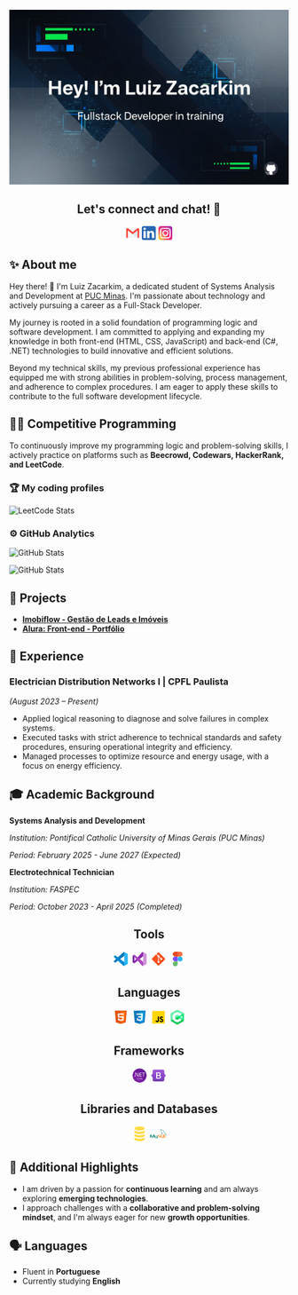 ![A imagem mostra um fundo escuro com padrões de circuito eletrônico e formas geométricas em tons de azul e verde. O texto principal, "Hey! I'm Luiz Zacarkim", está centralizado em uma fonte sans-serif, com a legenda "Fullstack Developer in training" logo abaixo. No canto inferior direito, há um pequeno ícone do GitHub em branco.](img/logo-readme-github.png)

## <center>Let's connect and chat! 💬 </center>
<center>
<a href="mailto:lfzacarkim@gmail.com"><svg height="5%" style="enable-background:new 0 0 512 512;" version="1.1" viewBox="0 0 512 512" width="5%" xml:space="preserve" xmlns="http://www.w3.org/2000/svg" xmlns:xlink="http://www.w3.org/1999/xlink"><g id="_x31_12-gmail_x2C__email_x2C__mail"><g><g><g><rect height="358.87" style="fill:#F1F5F7;" width="357.904" x="77.045" y="76.565"/><path d="M256.002,293.738l178.947,141.697v-279.74L256.002,293.738z M256.002,293.738" style="fill:#DCE6EA;"/><path d="M449.861,76.565h-14.912L256.002,218.26L77.045,76.565H62.134      c-24.693,0-44.737,20.094-44.737,44.858v269.152c0,24.759,20.044,44.859,44.737,44.859h14.911v-279.74l178.957,138.014      l178.947-138.047v279.773h14.912c24.699,0,44.742-20.101,44.742-44.859V121.424C494.604,96.66,474.561,76.565,449.861,76.565      L449.861,76.565z M449.861,76.565" style="fill:#F84437;"/></g></g></g></g><g id="Layer_1"/></svg></a>
<a href="https://linkedin.com/in/zacarkim"><svg height="5%" style="fill-rule:evenodd;clip-rule:evenodd;stroke-linejoin:round;stroke-miterlimit:2;" version="1.1" viewBox="0 0 512 512" width="5%" xml:space="preserve" xmlns="http://www.w3.org/2000/svg" xmlns:serif="http://www.serif.com/" xmlns:xlink="http://www.w3.org/1999/xlink"><g id="g5891"><path d="M512,64c0,-35.323 -28.677,-64 -64,-64l-384,0c-35.323,0 -64,28.677 -64,64l0,384c0,35.323 28.677,64 64,64l384,0c35.323,0 64,-28.677 64,-64l0,-384Z" id="background" style="fill:#2867b2;"/><g id="shapes"><rect height="257.962" id="rect11" style="fill:#fff;" width="85.76" x="61.053" y="178.667"/><path d="M104.512,54.28c-29.341,0 -48.512,19.29 -48.512,44.573c0,24.752 18.588,44.574 47.377,44.574l0.554,0c29.903,0 48.516,-19.822 48.516,-44.574c-0.555,-25.283 -18.611,-44.573 -47.935,-44.573Z" id="path13-0" style="fill:#fff;fill-rule:nonzero;"/><path d="M357.278,172.601c-45.49,0 -65.866,25.017 -77.276,42.589l0,-36.523l-85.738,0c1.137,24.197 0,257.961 0,257.961l85.737,0l0,-144.064c0,-7.711 0.554,-15.42 2.827,-20.931c6.188,-15.4 20.305,-31.352 43.993,-31.352c31.012,0 43.436,23.664 43.436,58.327l0,138.02l85.741,0l0,-147.93c0,-79.237 -42.305,-116.097 -98.72,-116.097Z" id="path15" style="fill:#fff;fill-rule:nonzero;"/></g></g></svg></a>
<a href="https://instagram.com/lfzacarkim"><svg height="5%" width="5%" viewBox="0 0 64 64" xmlns="http://www.w3.org/2000/svg" xmlns:xlink="http://www.w3.org/1999/xlink"><defs><style>.cls-1{fill:url(#radial-gradient);}.cls-2{fill:#fff;}</style><radialGradient cx="-578.95" cy="-837.6" gradientTransform="translate(499.5 629.5) scale(0.75)" gradientUnits="userSpaceOnUse" id="radial-gradient" r="197.06"><stop offset="0" stop-color="#f9ed32"/><stop offset="0.36" stop-color="#ee2a7b"/><stop offset="0.44" stop-color="#d22a8a"/><stop offset="0.6" stop-color="#8b2ab2"/><stop offset="0.83" stop-color="#1b2af0"/><stop offset="0.88" stop-color="#002aff"/></radialGradient></defs><title/><g data-name="3-instagram" id="_3-instagram"><rect class="cls-1" height="64" rx="11.2" ry="11.2" transform="translate(64 64) rotate(180)" width="64"/><path class="cls-2" d="M44,56H20A12,12,0,0,1,8,44V20A12,12,0,0,1,20,8H44A12,12,0,0,1,56,20V44A12,12,0,0,1,44,56ZM20,12.8A7.21,7.21,0,0,0,12.8,20V44A7.21,7.21,0,0,0,20,51.2H44A7.21,7.21,0,0,0,51.2,44V20A7.21,7.21,0,0,0,44,12.8Z"/><path class="cls-2" d="M32,45.6A13.6,13.6,0,1,1,45.6,32,13.61,13.61,0,0,1,32,45.6Zm0-22.4A8.8,8.8,0,1,0,40.8,32,8.81,8.81,0,0,0,32,23.2Z"/><circle class="cls-2" cx="45.6" cy="19.2" r="2.4"/></g></svg></a>
</center>

## ✨ About me
Hey there! 👋 I'm Luiz Zacarkim, a dedicated student of Systems Analysis and Development at [PUC Minas](https://www.pucminas.br/). I'm passionate about technology and actively pursuing a career as a Full-Stack Developer.

My journey is rooted in a solid foundation of programming logic and software development. I am committed to applying and expanding my knowledge in both front-end (HTML, CSS, JavaScript) and back-end (C#, .NET) technologies to build innovative and efficient solutions.

Beyond my technical skills, my previous professional experience has equipped me with strong abilities in problem-solving, process management, and adherence to complex procedures. I am eager to apply these skills to contribute to the full software development lifecycle.

## 👨‍💻 Competitive Programming
To continuously improve my programming logic and problem-solving skills, I actively practice on platforms such as **Beecrowd, Codewars, HackerRank, and LeetCode**.

### 🏆 My coding profiles

<!-- <a href="https://judge.beecrowd.com/pt/profile/1118438">![beecrowd]()</a>
<a href="https://www.codewars.com/users/lfzacarkims">![code wars]()</a>
<a href="https://www.hackerrank.com/profile/lfzacarkim">![hacker hank]()</a>
<a href="https://leetcode.com/u/lfzacarkims/">![leetcode]()</a> -->

![LeetCode Stats](https://leetcard.jacoblin.cool/lfzacarkims?theme=dark&font=Abel&ext=heatmap)

### ⚙️ GitHub Analytics

![GitHub Stats](https://github-readme-stats.vercel.app/api?username=lfzacarkims&theme=dark&show_icons=true&hide_border=true&count_private=true)

![GitHub Stats](https://github-readme-stats.vercel.app/api/top-langs/?username=lfzacarkims&theme=dark&show_icons=true&hide_border=true&layout=compact)


## 📂 Projects

* **[Imobiflow - Gestão de Leads e Imóveis](https://github.com/lfzacarkims/imobiflow-gestao-leads-imoveis)**
* **[Alura: Front-end - Portfólio](https://github.com/lfzacarkims/alura-front-end-portfolio)**

## 💼 Experience
### Electrician Distribution Networks I | CPFL Paulista
*(August 2023 – Present)*
- Applied logical reasoning to diagnose and solve failures in complex systems.
- Executed tasks with strict adherence to technical standards and safety procedures, ensuring operational integrity and efficiency.
- Managed processes to optimize resource and energy usage, with a focus on energy efficiency.

## 🎓 Academic Background
**Systems Analysis and Development**

*Institution: Pontifical Catholic University of Minas Gerais (PUC Minas)*

*Period: February 2025 - June 2027 (Expected)*


**Electrotechnical Technician**

*Institution: FASPEC*

*Period: October 2023 - April 2025 (Completed)*

## <center>Tools</center>
<center>
<svg xmlns="http://www.w3.org/2000/svg" x="0px" y="0px" width="6%" height="6%" viewBox="0 0 48 48">
<path fill="#29b6f6" d="M44,11.11v25.78c0,1.27-0.79,2.4-1.98,2.82l-8.82,4.14L34,33V15L33.2,4.15l8.82,4.14 C43.21,8.71,44,9.84,44,11.11z"></path><path fill="#0277bd" d="M9,33.896L34,15V5.353c0-1.198-1.482-1.758-2.275-0.86L4.658,29.239 c-0.9,0.83-0.849,2.267,0.107,3.032c0,0,1.324,1.232,1.803,1.574C7.304,34.37,8.271,34.43,9,33.896z"></path><path fill="#0288d1" d="M9,14.104L34,33v9.647c0,1.198-1.482,1.758-2.275,0.86L4.658,18.761 c-0.9-0.83-0.849-2.267,0.107-3.032c0,0,1.324-1.232,1.803-1.574C7.304,13.63,8.271,13.57,9,14.104z"></path>
</svg>
<svg xmlns="http://www.w3.org/2000/svg" x="0px" y="0px" width="6%" height="6%" viewBox="0 0 48 48">
<path fill="#ce93d8" d="M44,11.11v25.78c0,1.27-0.79,2.4-1.98,2.82l-8.82,4.14L34,33V15L33.2,4.15l8.82,4.14 C43.21,8.71,44,9.84,44,11.11z"></path><path fill="#8e24aa" d="M4.416,33.815l3.159,1.95c0.733,0.44,1.664,0.365,2.318-0.185L34,15.938V5.353 c0-1.198-1.482-1.758-2.275-0.86L9,29.873L4.416,33.815z"></path><path fill="#ab47bc" d="M4.416,14.185l3.159-1.95c0.733-0.44,1.664-0.365,2.318,0.185L34,32.063v10.585 c0,1.198-1.482,1.758-2.275,0.86L9,18.127L4.416,14.185z"></path><path fill="#6a1b9a" d="M9,18.13v11.74l-3.2,3.74C5.22,34.37,4,33.96,4,33V15c0-0.96,1.22-1.37,1.8-0.61L9,18.13z"></path>
</svg>
<svg xmlns="http://www.w3.org/2000/svg" x="0px" y="0px" width="6%" height="6%" viewBox="0 0 48 48">
<path fill="#F4511E" d="M42.2,22.1L25.9,5.8C25.4,5.3,24.7,5,24,5c0,0,0,0,0,0c-0.7,0-1.4,0.3-1.9,0.8l-3.5,3.5l4.1,4.1c0.4-0.2,0.8-0.3,1.3-0.3c1.7,0,3,1.3,3,3c0,0.5-0.1,0.9-0.3,1.3l4,4c0.4-0.2,0.8-0.3,1.3-0.3c1.7,0,3,1.3,3,3s-1.3,3-3,3c-1.7,0-3-1.3-3-3c0-0.5,0.1-0.9,0.3-1.3l-4-4c-0.1,0-0.2,0.1-0.3,0.1v10.4c1.2,0.4,2,1.5,2,2.8c0,1.7-1.3,3-3,3s-3-1.3-3-3c0-1.3,0.8-2.4,2-2.8V18.8c-1.2-0.4-2-1.5-2-2.8c0-0.5,0.1-0.9,0.3-1.3l-4.1-4.1L5.8,22.1C5.3,22.6,5,23.3,5,24c0,0.7,0.3,1.4,0.8,1.9l16.3,16.3c0,0,0,0,0,0c0.5,0.5,1.2,0.8,1.9,0.8s1.4-0.3,1.9-0.8l16.3-16.3c0.5-0.5,0.8-1.2,0.8-1.9C43,23.3,42.7,22.6,42.2,22.1z"></path>
</svg>
<svg xmlns="http://www.w3.org/2000/svg" x="0px" y="0px" width="6%" height="6%" viewBox="0 0 48 48">
<path fill="#e64a19" d="M26,17h-8c-3.866,0-7-3.134-7-7v0c0-3.866,3.134-7,7-7h8V17z"></path><path fill="#7c4dff" d="M25,31h-7c-3.866,0-7-3.134-7-7v0c0-3.866,3.134-7,7-7h7V31z"></path><path fill="#66bb6a" d="M18,45L18,45c-3.866,0-7-3.134-7-7v0c0-3.866,3.134-7,7-7h7v7C25,41.866,21.866,45,18,45z"></path><path fill="#ff7043" d="M32,17h-7V3h7c3.866,0,7,3.134,7,7v0C39,13.866,35.866,17,32,17z"></path><circle cx="32" cy="24" r="7" fill="#29b6f6"></circle>
</svg>
</center>

## <center>Languages</center>
<center>
<svg xmlns="http://www.w3.org/2000/svg" x="0px" y="0px" width="6%" height="6%" viewBox="0 0 48 48">
<path fill="#E65100" d="M41,5H7l3,34l14,4l14-4L41,5L41,5z"></path><path fill="#FF6D00" d="M24 8L24 39.9 35.2 36.7 37.7 8z"></path><path fill="#FFF" d="M24,25v-4h8.6l-0.7,11.5L24,35.1v-4.2l4.1-1.4l0.3-4.5H24z M32.9,17l0.3-4H24v4H32.9z"></path><path fill="#EEE" d="M24,30.9v4.2l-7.9-2.6L15.7,27h4l0.2,2.5L24,30.9z M19.1,17H24v-4h-9.1l0.7,12H24v-4h-4.6L19.1,17z"></path>
</svg>
<svg xmlns="http://www.w3.org/2000/svg" x="0px" y="0px" width="6%" height="6%" viewBox="0 0 48 48">
<path fill="#0277BD" d="M41,5H7l3,34l14,4l14-4L41,5L41,5z"></path><path fill="#039BE5" d="M24 8L24 39.9 35.2 36.7 37.7 8z"></path><path fill="#FFF" d="M33.1 13L24 13 24 17 28.9 17 28.6 21 24 21 24 25 28.4 25 28.1 29.5 24 30.9 24 35.1 31.9 32.5 32.6 21 32.6 21z"></path><path fill="#EEE" d="M24,13v4h-8.9l-0.3-4H24z M19.4,21l0.2,4H24v-4H19.4z M19.8,27h-4l0.3,5.5l7.9,2.6v-4.2l-4.1-1.4L19.8,27z"></path>
</svg>
<svg xmlns="http://www.w3.org/2000/svg" x="0px" y="0px" width="6%" height="6%" viewBox="0 0 48 48">
<path fill="#ffd600" d="M6,42V6h36v36H6z"></path><path fill="#000001" d="M29.538 32.947c.692 1.124 1.444 2.201 3.037 2.201 1.338 0 2.04-.665 2.04-1.585 0-1.101-.726-1.492-2.198-2.133l-.807-.344c-2.329-.988-3.878-2.226-3.878-4.841 0-2.41 1.845-4.244 4.728-4.244 2.053 0 3.528.711 4.592 2.573l-2.514 1.607c-.553-.988-1.151-1.377-2.078-1.377-.946 0-1.545.597-1.545 1.377 0 .964.6 1.354 1.985 1.951l.807.344C36.452 29.645 38 30.839 38 33.523 38 36.415 35.716 38 32.65 38c-2.999 0-4.702-1.505-5.65-3.368L29.538 32.947zM17.952 33.029c.506.906 1.275 1.603 2.381 1.603 1.058 0 1.667-.418 1.667-2.043V22h3.333v11.101c0 3.367-1.953 4.899-4.805 4.899-2.577 0-4.437-1.746-5.195-3.368L17.952 33.029z"></path>
</svg>
<svg xmlns="http://www.w3.org/2000/svg" x="0px" y="0px" width="6%" height="6%" viewBox="0 0 48 48">
<path fill="#00c853" d="M22.903,3.286c0.679-0.381,1.515-0.381,2.193,0c3.355,1.883,13.451,7.551,16.807,9.434 C42.582,13.1,43,13.804,43,14.566c0,3.766,0,15.101,0,18.867c0,0.762-0.418,1.466-1.097,1.847 c-3.355,1.883-13.451,7.551-16.807,9.434c-0.679,0.381-1.515,0.381-2.193,0c-3.355-1.883-13.451-7.551-16.807-9.434 C5.418,34.899,5,34.196,5,33.434c0-3.766,0-15.101,0-18.867c0-0.762,0.418-1.466,1.097-1.847 C9.451,10.837,19.549,5.169,22.903,3.286z"></path><path fill="#69f0ae" d="M5.304,34.404C5.038,34.048,5,33.71,5,33.255c0-3.744,0-15.014,0-18.759 c0-0.758,0.417-1.458,1.094-1.836c3.343-1.872,13.405-7.507,16.748-9.38c0.677-0.379,1.594-0.371,2.271,0.008 c3.343,1.872,13.371,7.459,16.714,9.331c0.27,0.152,0.476,0.335,0.66,0.576L5.304,34.404z"></path><path fill="#fff" d="M24,10c-7.73,0-14,6.27-14,14s6.27,14,14,14s14-6.27,14-14S31.73,10,24,10z M24,31 c-3.86,0-7-3.14-7-7s3.14-7,7-7s7,3.14,7,7S27.86,31,24,31z"></path><path fill="#00e676" d="M42.485,13.205c0.516,0.483,0.506,1.211,0.506,1.784c0,3.795-0.032,14.589,0.009,18.384 c0.004,0.396-0.127,0.813-0.323,1.127L23.593,24L42.485,13.205z"></path><path fill="#fff" d="M34 20H35V28H34zM37 20H38V28H37z"></path><path fill="#fff" d="M32 25H40V26H32zM32 22H40V23H32z"></path>
</svg>
</center>

## <center>Frameworks</center>
<center>
<svg xmlns="http://www.w3.org/2000/svg" x="0px" y="0px" width="6%" height="6%" viewBox="0 0 48 48">
<path fill="#6a1b9a" d="M44,24c0,5.694-2.381,10.831-6.2,14.481l-0.006,0.006C34.2,41.9,29.344,44,24,44 C12.956,44,4,35.044,4,24c0-5.338,2.087-10.188,5.5-13.775c0.006-0.013,0.013-0.019,0.019-0.025C13.169,6.381,18.306,4,24,4 C35.044,4,44,12.956,44,24z"></path><path fill="#7b1fa2" d="M38.375,37.862c-0.187,0.213-0.381,0.419-0.575,0.619l-0.006,0.006C34.2,41.9,29.344,44,24,44 C12.956,44,4,35.044,4,24c0-5.338,2.087-10.188,5.5-13.775c0.006-0.013,0.013-0.019,0.019-0.025c0.2-0.194,0.406-0.387,0.619-0.575 L38.375,37.862z"></path><path fill="#fff" d="M8.626,27.281c-0.236,0.004-0.463-0.091-0.625-0.262c-0.167-0.165-0.259-0.39-0.256-0.625 c-0.002-0.234,0.091-0.459,0.256-0.625c0.161-0.174,0.388-0.272,0.625-0.269c0.237-0.001,0.463,0.097,0.625,0.269 c0.169,0.164,0.263,0.39,0.262,0.625c0.002,0.236-0.093,0.462-0.262,0.625C9.087,27.188,8.861,27.283,8.626,27.281z"></path><path fill="#fff" d="M21.044,27.125h-1.638l-5.856-9.087c-0.146-0.224-0.267-0.463-0.363-0.712h-0.05 c0.056,0.519,0.077,1.041,0.062,1.562v8.237h-1.331V15.731h1.731l5.7,8.925c0.237,0.371,0.392,0.625,0.462,0.763h0.031 c-0.066-0.556-0.093-1.115-0.081-1.675v-8.012h1.331V27.125z"></path><path fill="#fff" d="M30.057,27.125h-6.056V15.731h5.775v1.206h-4.412v3.788h4.113v1.2h-4.113v3.95h4.7L30.057,27.125z"></path><path fill="#fff" d="M39.001,16.938h-3.312v10.188h-1.331V16.938h-3.275v-1.206h7.919V16.938z"></path><path fill="#f2f2f2" d="M20.326,34.875c-0.451,0.219-0.949,0.324-1.45,0.306c-0.674,0.03-1.327-0.232-1.794-0.719 c-0.459-0.514-0.701-1.186-0.675-1.875c-0.034-0.754,0.239-1.489,0.756-2.038c0.505-0.517,1.203-0.798,1.925-0.775 c0.427-0.015,0.853,0.06,1.25,0.219v0.625c-0.382-0.212-0.813-0.319-1.25-0.312c-0.557-0.016-1.094,0.213-1.469,0.625 c-0.39,0.444-0.592,1.022-0.562,1.612c-0.029,0.559,0.159,1.108,0.525,1.531c0.355,0.382,0.86,0.59,1.381,0.569 c0.48,0.013,0.954-0.109,1.369-0.35L20.326,34.875z"></path><path fill="#f2f2f2" d="M22.882,35.181c-0.503,0.016-0.989-0.187-1.331-0.556c-0.342-0.381-0.519-0.882-0.494-1.394 c-0.032-0.541,0.155-1.073,0.519-1.475c0.371-0.362,0.876-0.555,1.394-0.531c0.49-0.026,0.967,0.163,1.306,0.519 c0.332,0.4,0.5,0.912,0.469,1.431c0.026,0.527-0.156,1.043-0.506,1.438C23.89,34.989,23.395,35.197,22.882,35.181z M22.926,31.762 c-0.348-0.015-0.684,0.13-0.912,0.394c-0.24,0.31-0.36,0.696-0.338,1.088c-0.022,0.38,0.098,0.754,0.338,1.05 c0.231,0.26,0.566,0.402,0.912,0.388c0.34,0.02,0.67-0.118,0.894-0.375c0.227-0.31,0.338-0.691,0.312-1.075 c0.025-0.386-0.086-0.768-0.312-1.081C23.599,31.888,23.268,31.745,22.926,31.762z"></path><path fill="#f2f2f2" d="M27.663,31.95c-0.135-0.088-0.295-0.13-0.456-0.119c-0.256,0.009-0.49,0.145-0.625,0.363 c-0.186,0.295-0.276,0.64-0.256,0.988v1.912h-0.625v-3.75h0.625v0.781l0,0c0.069-0.242,0.205-0.459,0.394-0.625 c0.163-0.141,0.372-0.219,0.587-0.219c0.121-0.005,0.242,0.012,0.356,0.05V31.95z"></path><path fill="#f2f2f2" d="M31.326,33.375h-2.644c-0.018,0.349,0.096,0.693,0.319,0.963c0.234,0.234,0.557,0.356,0.887,0.338 c0.424-0.004,0.833-0.152,1.163-0.419v0.562c-0.386,0.255-0.844,0.38-1.306,0.356c-0.472,0.024-0.93-0.164-1.25-0.513 c-0.325-0.406-0.488-0.918-0.456-1.438c-0.022-0.52,0.154-1.03,0.494-1.425c0.313-0.362,0.772-0.564,1.25-0.55 c0.432-0.024,0.851,0.151,1.138,0.475c0.288,0.379,0.43,0.85,0.4,1.325L31.326,33.375z M30.701,32.869 c0.013-0.29-0.076-0.575-0.25-0.806c-0.173-0.196-0.426-0.302-0.688-0.288c-0.272-0.003-0.533,0.108-0.719,0.306 c-0.206,0.218-0.335,0.496-0.369,0.794L30.701,32.869z"></path>
</svg>
<svg xmlns="http://www.w3.org/2000/svg" x="0px" y="0px" width="6%" height="6%" viewBox="0 0 48 48">
<linearGradient id="Q_pn21O5LDDqwJlze0Upoa_g9mmSxx3SwAI_gr1" x1="24" x2="24" y1="41" y2="7" gradientUnits="userSpaceOnUse"><stop offset="0" stop-color="#643499"></stop><stop offset=".011" stop-color="#68369f"></stop><stop offset=".135" stop-color="#773db6"></stop><stop offset=".193" stop-color="#8042c3"></stop><stop offset=".248" stop-color="#8343c8"></stop><stop offset=".388" stop-color="#8444c9"></stop><stop offset=".732" stop-color="#9751d2"></stop><stop offset=".997" stop-color="#9c55d4"></stop><stop offset=".998" stop-color="#9c55d4"></stop><stop offset="1" stop-color="#9c55d4"></stop></linearGradient><path fill="url(#Q_pn21O5LDDqwJlze0Upoa_g9mmSxx3SwAI_gr1)" d="M7.373,11.443C7.293,9.132,9.094,7,11.529,7h24.946c2.435,0,4.236,2.132,4.155,4.443	c-0.077,2.221,0.023,5.097,0.747,7.443c0.681,2.207,1.801,3.652,3.593,3.981c0.206,0.038,0.363,0.205,0.363,0.415v1.438	c0,0.21-0.157,0.377-0.363,0.415c-1.792,0.328-2.912,1.773-3.593,3.981c-0.724,2.345-0.824,5.222-0.747,7.443	C40.71,38.868,38.909,41,36.475,41H11.529c-2.434,0-4.236-2.132-4.155-4.443c0.077-2.221-0.023-5.097-0.747-7.443	c-0.681-2.207-1.804-3.652-3.596-3.981c-0.206-0.038-0.363-0.205-0.363-0.415v-1.438c0-0.21,0.157-0.377,0.363-0.415	c1.792-0.328,2.915-1.773,3.596-3.981C7.35,16.54,7.451,13.664,7.373,11.443z"></path><path fill="#fff" d="M27.073,23.464v-0.028c1.853-0.32,3.299-2.057,3.299-3.97c0-1.352-0.52-2.498-1.504-3.312	c-0.981-0.812-2.357-1.241-3.981-1.241H17.45V33.08h7.475c1.942,0,3.555-0.474,4.663-1.372c1.109-0.899,1.696-2.207,1.696-3.783	C31.283,25.544,29.593,23.756,27.073,23.464z M23.59,22.608h-3.181V17.29h3.784c2.076,0,3.219,0.911,3.219,2.565	C27.413,21.63,26.055,22.608,23.59,22.608z M20.409,24.834h3.759c2.716,0,4.092,0.981,4.092,2.916c0,1.932-1.357,2.953-3.925,2.953	h-3.926V24.834z"></path>
</svg>
</center>

## <center>Libraries and Databases</center>
<center>
<svg xmlns="http://www.w3.org/2000/svg" width="6%" height="6%" viewBox="0 0 32 32"><path fill="#ffda44" d="M8.562 15.256A21.159 21.159 0 0 0 16 16.449a21.159 21.159 0 0 0 7.438-1.194c1.864-.727 2.525-1.535 2.525-2V9.7a10.357 10.357 0 0 1-2.084 1.076A22.293 22.293 0 0 1 16 12.078a22.36 22.36 0 0 1-7.879-1.3A10.28 10.28 0 0 1 6.037 9.7v3.55c0 .474.663 1.278 2.525 2.006m0 6.705a15.611 15.611 0 0 0 2.6.741a24.9 24.9 0 0 0 4.838.453a24.9 24.9 0 0 0 4.838-.452a15.614 15.614 0 0 0 2.6-.741c1.864-.727 2.525-1.535 2.525-2v-3.39a10.706 10.706 0 0 1-1.692.825A23.49 23.49 0 0 1 16 18.74a23.49 23.49 0 0 1-8.271-1.348a10.829 10.829 0 0 1-1.692-.825v3.393c0 .466.663 1.271 2.525 2.001M16 30c5.5 0 9.963-1.744 9.963-3.894v-2.837a10.5 10.5 0 0 1-1.535.762l-.157.063A23.487 23.487 0 0 1 16 25.445a23.422 23.422 0 0 1-8.271-1.351c-.054-.02-.106-.043-.157-.063a10.5 10.5 0 0 1-1.535-.762v2.837C6.037 28.256 10.5 30 16 30"/><ellipse cx="16" cy="5.894" fill="#ffda44" rx="9.963" ry="3.894"/></svg>
<svg xmlns="http://www.w3.org/2000/svg" x="0px" y="0px" width="6%" height="6%" viewBox="0 0 48 48">
<path fill="#00796b" d="M0.002,35.041h1.92v-7.085l2.667,6.057c0.329,0.755,0.779,1.022,1.662,1.022 s1.315-0.267,1.644-1.022l2.667-5.902v6.93h1.92v-7.258c0-0.697-0.277-1.035-0.849-1.209c-1.367-0.43-2.285-0.059-2.7,0.872 l-2.735,6.16l-2.649-6.16c-0.398-0.93-1.332-1.302-2.7-0.872C0.277,26.748,0,27.085,0,27.782v7.258H0.002z"></path><path fill="#00796b" d="M13.441,29.281h1.92v4.055c-0.015,0.2,0.064,0.731,0.99,0.745c0.472,0.008,2.821,0,2.85,0v-4.8h1.92 c0.008,0,0,5.968,0,5.993c0.01,1.472-1.828,1.662-2.673,1.687h-5.006v-0.96c0.01,0,4.787,0.001,4.801,0 c1.088-0.115,0.959-0.714,0.959-0.896v-0.064H16.19c-1.67-0.015-2.735-0.751-2.747-1.59C13.441,33.373,13.479,29.317,13.441,29.281 z"></path><path fill="#f57f17" d="M22.081,35.041h4.807c0.63,0,1.242-0.132,1.728-0.36c0.81-0.372,1.144-0.875,1.144-1.536v-1.368 c0-1.476-1.83-1.536-2.88-1.536h-1.92c-0.755,0-0.87-0.456-0.96-0.96v-0.96c0.09-0.384,0.258-0.9,0.923-0.96 c0.773,0,4.836,0,4.836,0v-0.96h-4.566c-0.755,0-3.114,0.09-3.114,1.92v1.187c0,0.84,0.738,1.524,2.34,1.692 c0.18,0.012,0.36,0.024,0.539,0.024c0,0,1.866-0.036,1.92-0.024c1.08,0,0.96,0.84,0.96,0.96v0.96c0,0.132-0.03,0.96-0.971,0.96 c-0.072,0-4.789,0-4.789,0V35.041z"></path><path fill="#f57f17" d="M40.32,33.08c0,1.159,0.655,1.809,2.392,1.939c0.162,0.011,0.325,0.021,0.488,0.021H48v-0.96h-4.435 c-0.991,0-1.325-0.416-1.325-1.011v-6.669h-1.92V33.08z"></path><path fill="#f57f17" d="M30.704,33.121v-4.8c0-1.02,0.5-1.724,1.916-1.92h0.672h3.447h0.525 c1.416,0.196,2.08,0.899,2.08,1.92v4.782c0,0.827-0.215,1.271-0.916,1.559L39.916,36h-2.16l-1.07-0.96h-1.257l-2.136,0.012 c-0.309,0-0.635-0.043-0.993-0.141C31.226,34.618,30.704,34.054,30.704,33.121z M32.624,33.121c0.098,0.467,0.473,0.96,1.14,0.96 h1.864l-1.068-0.96h2.175l0.519,0.482c0,0,0.186-0.152,0.186-0.482c0-0.33-0.016-4.8-0.016-4.8c-0.098-0.434-0.538-0.96-1.188-0.96 h-2.471c-0.749,0-1.14,0.548-1.14,1.058L32.624,33.121L32.624,33.121z"></path><path fill="#00796b" d="M46.199,25.389c-1.031-0.028-1.818,0.068-2.491,0.351c-0.191,0.081-0.496,0.083-0.528,0.323 c0.105,0.11,0.121,0.275,0.205,0.41c0.16,0.26,0.432,0.609,0.674,0.791c0.265,0.2,0.538,0.414,0.821,0.587 c0.504,0.307,1.067,0.483,1.553,0.791c0.286,0.181,0.57,0.411,0.85,0.615c0.138,0.102,0.23,0.259,0.41,0.323 c0-0.01,0-0.019,0-0.029c-0.094-0.12-0.119-0.285-0.205-0.411c-0.127-0.127-0.254-0.254-0.381-0.381 c-0.372-0.494-0.846-0.929-1.348-1.289c-0.401-0.288-1.298-0.677-1.466-1.143c-0.01-0.01-0.019-0.019-0.03-0.03 c0.284-0.032,0.617-0.135,0.879-0.205c0.441-0.118,0.834-0.087,1.289-0.205c0.205-0.059,0.41-0.117,0.615-0.176 c0-0.039,0-0.078,0-0.117c-0.23-0.236-0.395-0.548-0.645-0.762c-0.657-0.559-1.373-1.117-2.11-1.583 c-0.409-0.258-0.915-0.426-1.348-0.645c-0.146-0.074-0.402-0.112-0.498-0.234c-0.228-0.29-0.351-0.659-0.527-0.996 c-0.368-0.708-0.73-1.482-1.055-2.227c-0.223-0.508-0.368-1.01-0.645-1.466c-1.331-2.188-2.764-3.509-4.982-4.807 c-0.472-0.276-1.041-0.385-1.642-0.528c-0.323-0.019-0.645-0.039-0.968-0.059c-0.197-0.083-0.401-0.323-0.587-0.44 c-0.735-0.465-2.621-1.475-3.165-0.147c-0.344,0.838,0.514,1.656,0.821,2.081c0.215,0.298,0.491,0.632,0.645,0.968 c0.101,0.22,0.119,0.441,0.205,0.674c0.213,0.574,0.55,1.228,0.826,1.759c0.139,0.269,0.293,0.551,0.469,0.791 c0.108,0.147,0.293,0.212,0.323,0.44c-0.181,0.253-0.191,0.646-0.293,0.968c-0.458,1.445-0.285,3.24,0.381,4.308 c0.204,0.328,0.686,1.032,1.348,0.762c0.579-0.236,0.45-0.967,0.615-1.612c0.037-0.146,0.014-0.253,0.088-0.351 c0,0.01,0,0.019,0,0.03c0.176,0.351,0.351,0.704,0.528,1.055c0.391,0.629,1.084,1.286,1.67,1.73 c0.304,0.23,0.544,0.628,0.938,0.762c0-0.01,0-0.019,0-0.03c-0.01,0-0.019,0-0.03,0c-0.076-0.119-0.196-0.168-0.293-0.264 c-0.229-0.225-0.485-0.504-0.674-0.762c-0.534-0.725-1.006-1.519-1.436-2.345c-0.205-0.395-0.384-0.829-0.557-1.231 c-0.067-0.155-0.066-0.389-0.205-0.469c-0.19,0.294-0.468,0.532-0.615,0.879c-0.234,0.555-0.265,1.233-0.351,1.934 c-0.052,0.018-0.029,0.006-0.059,0.029c-0.408-0.099-0.552-0.518-0.704-0.879c-0.384-0.912-0.455-2.38-0.117-3.429 c0.087-0.272,0.482-1.127,0.323-1.378c-0.076-0.251-0.328-0.396-0.468-0.587c-0.175-0.236-0.348-0.548-0.469-0.821 c-0.314-0.711-0.612-1.538-0.943-2.257c-0.158-0.344-0.425-0.691-0.645-0.996c-0.243-0.338-0.516-0.587-0.704-0.996 c-0.067-0.145-0.158-0.378-0.059-0.528c0.032-0.101,0.076-0.143,0.176-0.176c0.17-0.132,0.643,0.043,0.821,0.117 c0.47,0.195,0.862,0.381,1.26,0.645c0.191,0.127,0.384,0.372,0.615,0.44c0.088,0,0.176,0,0.264,0 c0.413,0.095,0.875,0.03,1.26,0.147c0.682,0.207,1.292,0.529,1.846,0.879c1.69,1.067,3.071,2.585,4.016,4.397 c0.152,0.292,0.218,0.57,0.351,0.879c0.27,0.624,0.611,1.266,0.879,1.876c0.268,0.609,0.53,1.223,0.909,1.73 c0.2,0.266,0.97,0.409,1.319,0.557c0.245,0.104,0.647,0.211,0.879,0.351c0.444,0.268,0.874,0.587,1.289,0.879 C45.528,24.803,46.167,25.124,46.199,25.389z"></path><path fill="#00796b" d="M33.098,14.223c-0.215-0.004-0.367,0.023-0.528,0.059c0,0.01,0,0.019,0,0.03c0.01,0,0.019,0,0.03,0 c0.103,0.21,0.283,0.347,0.41,0.528c0.098,0.205,0.195,0.41,0.293,0.615c0.01-0.01,0.019-0.019,0.029-0.029 c0.181-0.128,0.265-0.332,0.264-0.645c-0.073-0.077-0.084-0.173-0.147-0.264C33.365,14.394,33.203,14.325,33.098,14.223z"></path>
</svg>
</center>

## 🌟 Additional Highlights

* I am driven by a passion for **continuous learning** and am always exploring **emerging technologies**.
* I approach challenges with a **collaborative and problem-solving mindset**, and I'm always eager for new **growth opportunities**.


## 🗣️ Languages

* Fluent in **Portuguese**
* Currently studying **English**
